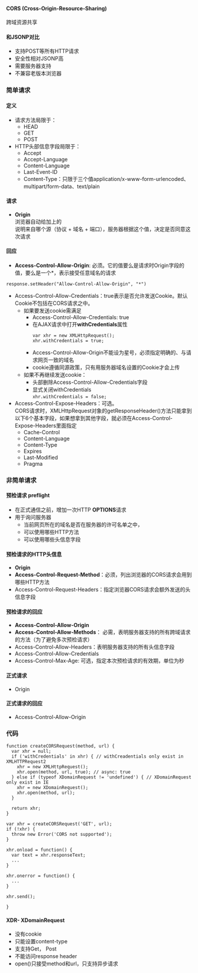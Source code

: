#### CORS (Cross-Origin-Resource-Sharing)
跨域资源共享

#### 和JSONP对比 
- 支持POST等所有HTTP请求 
- 安全性相对JSONP高
- 需要服务器支持
- 不兼容老版本浏览器

### 简单请求
#### 定义
- 请求方法局限于： 
  - HEAD
  - GET
  - POST
- HTTP头部信息字段局限于：
  - Accept
  - Accept-Language
  - Content-Language
  - Last-Event-ID
  - Content-Type：只限于三个值application/x-www-form-urlencoded、multipart/form-data、text/plain

#### 请求  
- **Origin**   
浏览器自动给加上的   
说明来自哪个源（协议 + 域名 + 端口），服务器根据这个值，决定是否同意这次请求

#### 回应 
- **Access-Control-Allow-Origin**: 必须。它的值要么是请求时Origin字段的值，要么是一个*，表示接受任意域名的请求
```
response.setHeader("Allow-Control-Allow-Origin", "*")
```
- Access-Control-Allow-Credentials：true表示是否允许发送Cookie。默认Cookie不包括在CORS请求之中。  
  - 如果要发送cookie需满足
    - Access-Control-Allow-Credentials: true
    - 在AJAX请求中打开**withCredentials**属性  
      ```
      var xhr = new XMLHttpRequest();
      xhr.withCredentials = true;
      ```
    - Access-Control-Allow-Origin不能设为星号，必须指定明确的、与请求网页一致的域名
    - cookie遵循同源政策，只有用服务器域名设置的Cookie才会上传
  - 如果不再继续发送cookie：
    - 头部删除Access-Control-Allow-Credentials字段 
    - 显式关闭withCredentials  
    ```xhr.withCredentials = false;```
- Access-Control-Expose-Headers：可选。  
CORS请求时，XMLHttpRequest对象的getResponseHeader()方法只能拿到以下6个基本字段，如果想拿到其他字段，就必须在Access-Control-Expose-Headers里面指定  
  - Cache-Control
  - Content-Language
  - Content-Type
  - Expires
  - Last-Modified
  - Pragma   

### 非简单请求   
#### 预检请求 preflight
- 在正式通信之前，增加一次HTTP **OPTIONS**请求
- 用于询问服务器
  - 当前网页所在的域名是否在服务器的许可名单之中，
  - 可以使用哪些HTTP方法
  - 可以使用哪些头信息字段

####  预检请求的HTTP头信息
- **Origin**
- **Access-Control-Request-Method**：必须，列出浏览器的CORS请求会用到哪些HTTP方法
- Access-Control-Request-Headers：指定浏览器CORS请求会额外发送的头信息字段

####  预检请求的回应
- **Access-Control-Allow-Origin**
- **Access-Control-Allow-Methods**： 必需，表明服务器支持的所有跨域请求的方法（为了避免多次预检请求）
- Access-Control-Allow-Headers：表明服务器支持的所有头信息字段 
- Access-Control-Allow-Credentials
- Access-Control-Max-Age: 可选，指定本次预检请求的有效期，单位为秒

#### 正式请求
- Origin

#### 正式请求的回应
- Access-Control-Allow-Origin

### 代码  
```
function createCORSRequest(method, url) {
  var xhr = null;
  if ('withCredentials' in xhr) { // withCreadentials only exist in XMLHTTPRequest2
    xhr = new XMLHttpRequest();
    xhr.open(method, url, true); // async: true
  } else if (typeof XDomainRequest != 'undefined') { // XDomainRequest only exist in IE 
    xhr = new XDomainRequest();
    xhr.open(method, url);
  } 

  return xhr;
}

var xhr = createCORSRequest('GET', url);
if (!xhr) {
  throw new Error('CORS not supported');
}

xhr.onload = function() {
  var text = xhr.responseText;
  ...
}

xhr.onerror = function() {
  ...
}

xhr.send();
   
}
```
#### XDR- XDomainRequest
- 没有cookie
- 只能设置content-type
- 支支持Get， Post
- 不能访问response header
- open()只接受method和url，只支持异步请求

